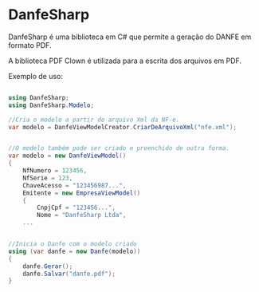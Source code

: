 # DanfeSharp

DanfeSharp é uma biblioteca em C# que permite a geração do DANFE em formato PDF.

A biblioteca PDF Clown é utilizada para a escrita dos arquivos em PDF.

Exemplo de uso:
```csharp

using DanfeSharp;
using DanfeSharp.Modelo;

//Cria o modelo a partir do arquivo Xml da NF-e.
var modelo = DanfeViewModelCreator.CriarDeArquivoXml("nfe.xml");


//O modelo também pode ser criado e preenchido de outra forma.
var modelo = new DanfeViewModel()
{
    NfNumero = 123456,
    NfSerie = 123,
    ChaveAcesso = "123456987...",
    Emitente = new EmpresaViewModel()
    {
        CnpjCpf = "123456...",
        Nome = "DanfeSharp Ltda",    
	...


//Inicia o Danfe com o modelo criado
using (var danfe = new Danfe(modelo))
{
	danfe.Gerar();
	danfe.Salvar("danfe.pdf");
}
```


